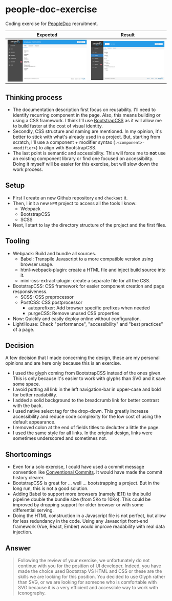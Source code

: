 # people-doc-exercise

Coding exercise for [PeopleDoc](https://www.people-doc.com/) recruitment.

| Expected | Result |
| --- | --- |
| ![Expected](./media/html-css-technical-exercise.png) | ![Result](./media/result.png) |

## Thinking process

 - The documentation description first focus on reusability. I'll need to identify recurring component in the page.
 Also, this means building or using a CSS framework. I think I'll use [BootstrapCSS](https://getbootstrap.com/) as it will allow me to build faster at the cost of visual identity.
 - Secondly, CSS structure and naming are mentioned. In my opinion, it's better to stick with what's already used in a project.
 But, starting from scratch, I'll use a component + modifier syntax (`.<component>-<modifier>`) to align with BootstrapCSS.
 - The last point is semantic and accessibility. This will force me to **not** use an existing component library or find one focused on accessibility.
 Doing it myself will be easier for this exercise, but will slow down the work process.


## Setup

 - First I create an new Github repository and `checkout` it.
 - Then, I init a new `NPM` project to access all the tools I know:
    - Webpack
    - BootstrapCSS
    - SCSS
 - Next, I start to lay the directory structure of the project and the first files.


## Tooling

 - Webpack: Build and bundle all sources.
    - Babel: Transpile Javascript to a more compatible version using browser usage.
    - html-webpack-plugin: create a HTML file and inject build source into it.
    - mini-css-extract-plugin: create a separate file for all the CSS.
 - BootstrapCSS: CSS framework for easier component creation and page responsiveness.
    - SCSS: CSS preprocessor
    - PostCSS: CSS postprocessor
        - autoprefixer: Add browser specific prefixes when needed
        - purgeCSS: Remove unused CSS properties
 - Now: Quickly and easily deploy online without configuration.
 - LightHouse: Check "performance", "accessibility" and "best practices" of a page.


## Decision

A few decision that I made concerning the design, these are my personal opinions and are here only because this is an exercise.

 - I used the glyph coming from BootstrapCSS instead of the ones given.
 This is only because it's easier to work with glyphs than SVG and it save some space.
 - I avoid putting all link in the left navigation-bar in upper-case and bold for better readability.
 - I added a solid background to the breadcrumb link for better contrast with the back.
 - I used native select tag for the drop-down.
 This greatly increase accessibility and reduce code complexity for the low cost of using the default appearance.
 - I removed colon at the end of fields titles to declutter a little the page.
 - I used the same style for all links. In the original design, links were sometimes underscored and sometimes not.


## Shortcomings

 - Even for a solo exercise, I could have used a commit message convention like [Conventional Commits](https://www.conventionalcommits.org/).
 It would have made the commit history clearer.
 - BootstrapCSS is great for ... well ... bootstrapping a project. But in the long run, this is not a good solution.
 - Adding Babel to support more browsers (namely IE11) to the build pipeline double the bundle size (from 5Ko to 10Ko).
 This could be improved by dropping support for older browser or with some differential serving.
 - Doing the HTML construction in a Javascript file is not perfect, but allow for less redundancy in the code.
 Using any Javascript front-end framework (Vue, React, Ember) would improve readability with real data injection.


## Answer

> Following the review of your exercise, we unfortunately do not continue with you for the position of UI developer.
> Indeed, you have made the choice used Bootstrap VS HTML and CSS or these are the skills we are looking for this position.
> You decided to use Glyph rather than SVG, or we are looking for someone who is comfortable with SVG because it is a very efficient and accessible way to work with iconography.
